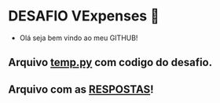 # DESAFIO VExpenses 🚀
- Olá seja bem vindo ao meu GITHUB!

## Arquivo [temp.py](temp.py) com codigo do desafio.

## Arquivo com as [RESPOSTAS](RESPOSTAS.md)!



